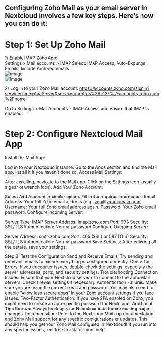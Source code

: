 Configuring Zoho Mail as your email server in Nextcloud involves a few key steps. Here’s how you can do it:
---

# Step 1: Set Up Zoho Mail
1/ Enable IMAP Zoho App:</br>
Settings > Mail accounts > IMAP
Select: IMAP Access, Auto-Expunge Emails, Include Archived emails </br>
![image](https://github.com/user-attachments/assets/8a12394e-9306-47f3-aa49-b048c8ddf426)  </br>
![image](https://github.com/user-attachments/assets/d376da6d-a707-4713-90e5-71ac74ce27ef)

2/
Log in to your Zoho Mail account: 
https://accounts.zoho.com/signin?servicename=AaaServer&serviceurl=https%3A%2F%2Faccounts.zoho.com%2Fhome

Go to Settings > Mail Accounts > IMAP Access and ensure that IMAP is enabled.

# Step 2: Configure Nextcloud Mail App
Install the Mail App:

Log in to your Nextcloud instance.
Go to the Apps section and find the Mail app. Install it if you haven’t done so.
Access Mail Settings:

After installing, navigate to the Mail app.
Click on the Settings icon (usually a gear or wrench icon).
Add Your Zoho Account:

Select Add Account or similar option.
Fill in the required information:
Email Address: Your full Zoho email address (e.g., you@yourdomain.com).
Username: Your full Zoho email address again.
Password: Your Zoho email password.
Configure Incoming Server:

Server Type: IMAP
Server Address: imap.zoho.com
Port: 993
Security: SSL/TLS
Authentication: Normal password
Configure Outgoing Server:

Server Address: smtp.zoho.com
Port: 465 (SSL) or 587 (TLS)
Security: SSL/TLS
Authentication: Normal password
Save Settings: After entering all the details, save your settings.

Step 3: Test the Configuration
Send and Receive Emails: Try sending and receiving emails to ensure everything is configured correctly.
Check for Errors: If you encounter issues, double-check the settings, especially the server addresses, ports, and security settings.
Troubleshooting
Connection Issues: Ensure that your Nextcloud server can connect to the Zoho Mail servers. Check firewall settings if necessary.
Authentication Failures: Make sure you are using the correct email and password. You may also need to enable "Allow less secure apps" in your Zoho account settings if you face issues.
Two-Factor Authentication: If you have 2FA enabled on Zoho, you might need to create an app-specific password for Nextcloud.
Additional Tips
Backup: Always back up your Nextcloud data before making major changes.
Documentation: Refer to the Nextcloud Mail app documentation and Zoho Mail support for any specific configurations or updates.
This should help you get your Zoho Mail configured in Nextcloud! If you run into any specific issues, feel free to ask for more help.
